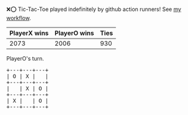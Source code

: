 :x::o: Tic-Tac-Toe played indefinitely by github action runners! See [my workflow](.github/workflows/play.yaml).

|PlayerX wins|PlayerO wins|Ties|
|-|-|-|
|2073|2006|930|

PlayerO's turn.

<pre>
+---+---+---+
| O | X |   |
+---+---+---+
|   | X | O |
+---+---+---+
| X |   | O |
+---+---+---+
</pre>